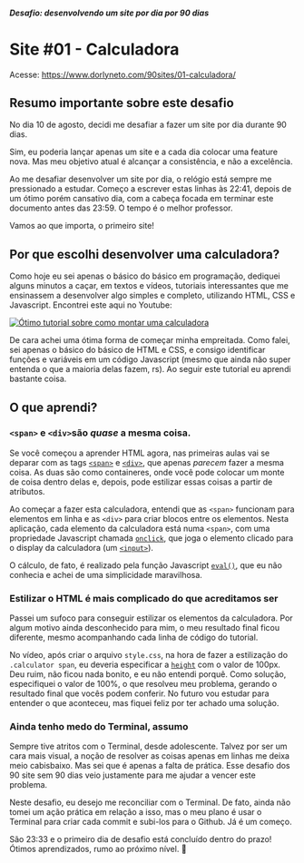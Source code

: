 ##### Desafio: desenvolvendo um site por dia por 90 dias 

# Site #01 - Calculadora

Acesse: https://www.dorlyneto.com/90sites/01-calculadora/

## Resumo importante sobre este desafio

No dia 10 de agosto, decidi me desafiar a fazer um site por dia durante 90 dias. 

Sim, eu poderia lançar apenas um site e a cada dia colocar uma feature nova. Mas meu objetivo atual é alcançar a consistência, e não a excelência.

Ao me desafiar desenvolver um site por dia, o relógio está sempre me pressionado a estudar. Começo a escrever estas linhas às 22:41, depois de um ótimo porém cansativo dia, com a cabeça focada em terminar este documento antes das 23:59. O tempo é o melhor professor.

Vamos ao que importa, o primeiro site!

## Por que escolhi desenvolver uma calculadora?

Como hoje eu sei apenas o básico do básico em programação, dediquei alguns minutos a caçar, em textos e vídeos, tutoriais interessantes que me ensinassem a desenvolver algo simples e completo, utilizando HTML, CSS e Javascript. Encontrei este aqui no Youtube:

[![Ótimo tutorial sobre como montar uma calculadora](https://img.youtube.com/vi/BuZtAqk5LIY/0.jpg)](https://www.youtube.com/watch?v=BuZtAqk5LIY)

De cara achei uma ótima forma de começar minha empreitada. Como falei, sei apenas o básico do básico de HTML e CSS, e consigo identificar funções e variáveis em um código Javascript (mesmo que ainda não super entenda o que a maioria delas fazem, rs). Ao seguir este tutorial eu aprendi bastante coisa.

## O que aprendi?

### ```<span>``` e ```<div>```são *quase* a mesma coisa.

Se você começou a aprender HTML agora, nas primeiras aulas vai se deparar com as tags [```<span>```](https://developer.mozilla.org/pt-BR/docs/Web/HTML/Element/span) e [```<div>```](https://developer.mozilla.org/pt-BR/docs/Web/HTML/Element/div), que apenas *parecem* fazer a mesma coisa. As duas são como containeres, onde você pode colocar um monte de coisa dentro delas e, depois, pode estilizar essas coisas a partir de atributos. 

Ao começar a fazer esta calculadora, entendi que as ```<span>``` funcionam para elementos em linha e as ```<div>``` para criar blocos entre os elementos. Nesta aplicação, cada elemento da calculadora está numa ```<span>```, com uma propriedade Javascript chamada [```onclick```](https://developer.mozilla.org/pt-BR/docs/Web/API/GlobalEventHandlers/onclick), que joga o elemento clicado para o display da calculadora (um [```<input>```](https://developer.mozilla.org/pt-BR/docs/Web/HTML/Element/input)).

O cálculo, de fato, é realizado pela função Javascript [```eval()```](https://developer.mozilla.org/pt-BR/docs/Web/JavaScript/Reference/Global_Objects/eval), que eu não conhecia e achei de uma simplicidade maravilhosa.

### Estilizar o HTML é mais complicado do que acreditamos ser

Passei um sufoco para conseguir estilizar os elementos da calculadora. Por algum motivo ainda desconhecido para mim, o meu resultado final ficou diferente, mesmo acompanhando cada linha de código do tutorial. 

No vídeo, após criar o arquivo ```style.css```, na hora de fazer a estilização do ```.calculator span```, eu deveria especificar a [```height```](https://developer.mozilla.org/pt-BR/docs/Web/CSS/height) com o valor de 100px. Deu ruim, não ficou nada bonito, e eu não entendi porquê. Como solução, especifiquei o valor de 100%, o que resolveu meu problema, gerando o resultado final que vocês podem conferir. No futuro vou estudar para entender o que aconteceu, mas fiquei feliz por ter achado uma solução.

### Ainda tenho medo do Terminal, assumo

Sempre tive atritos com o Terminal, desde adolescente. Talvez por ser um cara mais visual, a noção de resolver as coisas apenas em linhas me deixa meio cabisbaixo. Mas sei que é apenas a falta de prática. Esse desafio dos 90 site sem 90 dias veio justamente para me ajudar a vencer este problema.

Neste desafio, eu desejo me reconciliar com o Terminal. De fato, ainda não tomei um ação prática em relação a isso, mas o meu plano é usar o Terminal para criar cada commit e subi-los para o Github. Já é um começo.

São 23:33 e o primeiro dia de desafio está concluído dentro do prazo! Ótimos aprendizados, rumo ao próximo nível. 🚀
